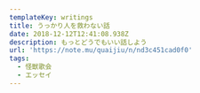 ```yaml
---
templateKey: writings
title: うっかり人を救わない話
date: 2018-12-12T12:41:08.938Z
description: もっとどうでもいい話しよう
url: 'https://note.mu/quaijiu/n/nd3c451cad0f0'
tags:
  - 怪獣歌会
  - エッセイ
---
```


